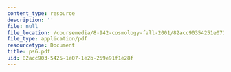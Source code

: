 ```yaml
---
content_type: resource
description: ''
file: null
file_location: /coursemedia/8-942-cosmology-fall-2001/82acc90354251e071e2b259e91f1e28f_ps6.pdf
file_type: application/pdf
resourcetype: Document
title: ps6.pdf
uid: 82acc903-5425-1e07-1e2b-259e91f1e28f
---
```

